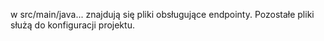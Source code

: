 w src/main/java... znajdują się pliki obsługujące endpointy. Pozostałe pliki służą do konfiguracji projektu.
